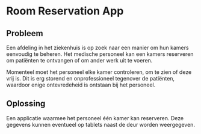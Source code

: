 # Room Reservation App

## Probleem

Een afdeling in het ziekenhuis is op zoek naar een manier om hun kamers eenvoudig te beheren. Het medische personeel kan een kamers reserveren om patiënten te ontvangen of om ander werk uit te voeren.

Momenteel moet het personeel elke kamer controleren, om te zien of deze vrij is. Dit is erg storend en onprofessioneel tegenover de patiënten, waardoor enige ontevredeheid is ontstaan bij het personeel.

## Oplossing

Een applicatie waarmee het personeel één kamer kan reserveren. Deze gegevens kunnen eventueel op tablets naast de deur worden weergegeven.
